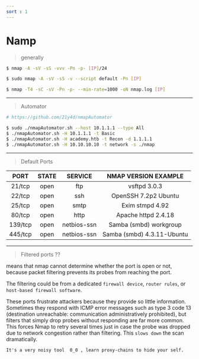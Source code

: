 ```yaml
---
sort : 1
---
```


# Namp 

> generally 

```bash
$ nmap -A -sV -sS -vvv -Pn -p- [IP]/24 

$ sudo nmap -A -sV -sS -v --script default -Pn [IP]

$ nmap -T4 -sC -sV -Pn -p- --min-rate=1000 -oN nmap.log [IP]
```
---
> Automator 

```bash
# https://github.com/21y4d/nmapAutomator

$ sudo ./nmapAutomator.sh --host 10.1.1.1 --type All
$ ./nmapAutomator.sh -H 10.1.1.1 -t Basic
$ ./nmapAutomator.sh -H academy.htb -t Recon -d 1.1.1.1
$ ./nmapAutomator.sh -H 10.10.10.10 -t network -s ./nmap
```

---
> Default Ports 

|        PORT       | STATE |   SERVICE   |       NMAP VERSION EXAMPLE     |
|:-----------------:|:-----:|:-----------:|:------------------------------:|
| 21/tcp            | open  | ftp         | vsftpd 3.0.3                   |
| 22/tcp            | open  | ssh         | OpenSSH 7.2p2 Ubuntu           |
| 25/tcp            | open  | smtp        | Exim stmpd 4.92                |
| 80/tcp            | open  | http        | Apache  httpd 2.4.18           |
| 139/tcp           | open  | netbios-ssn | Samba (smbd) workgroup         |
| 445/tcp           | open  | netbios-ssn | Samba (smbd) 4.3.11-Ubuntu     |

---

> Filtered ports ??

means that nmap cannot determine whether the port is open or not, because packet filtering prevents its probes from reaching the port. 

The filtering could be from a dedicated `firewall device`, `router rules`, or `host-based firewall software`. 

These ports frustrate attackers because they provide so little information. Sometimes they respond with ICMP error messages such as type 3 code 13 (destination unreachable: communication administratively prohibited), but filters that simply drop probes without responding are far more common. This forces Nmap to retry several times just in case the probe was dropped due to network congestion rather than filtering. This `slows down` the scan dramatically.


```danger
It's a very noisy tool  0_0 , learn proxy-chains to hide your self.  
```

